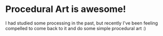 # Procedural Art is awesome!

I had studied some processing in the past, but recently I've been feeling compelled to come back to it and do some simple procedural art :)
